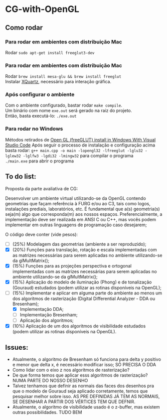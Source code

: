 # CG-with-OpenGL

## Como rodar
### Para rodar em ambientes com distribuição Mac
Rodar `sudo apt-get install freeglut3-dev`

### Para rodar em ambientes com distribuição Mac
Rodar `brew install mesa-glu && brew install freeglut`<br>
Instalar [XQuartz](https://www.xquartz.org/), necessário para interação gráfica.<br>

### Após configurar o ambiente
Com o ambiente configurado, bastar rodar `make compile`.<br>
Um binário com nome `exe.out` será gerado na raiz do projeto.<br>
Então, basta executá-lo: `./exe.out`<br>

### Para rodar no Windows
Métodos retirados de [Open GL (freeGLUT) install in Windows With Visual Studio Code](https://github.com/zamansheikh/OpenGLWithVsCodeWin-Linux)
Após seguir o processo de instalação e configuração acima basta rodar:
`g++ main.cpp -o main -lopengl32 -lfreeglut -lglu32 -lglew32 -lglfw3 -lgdi32 -lmingw32` para compilar o programa<br>
`./main.exe` para abrir o programa<br>

## To do list:
Proposta da parte avaliativa de CG:

Desenvolver um ambiente virtual utilizando-se da OpenGL contendo geometrias que façam referência à FURG e/ou ao C3, tais como logos, instalações prediais, laboratórios, etc. É fundamental que a(s) geometria(s) seja(m) algo que corresponda(m) aos nossos espaços. Preferencialmente, a implementação deve ser realizada em ANSI C ou C++, mas vocês podem implementar em outras linguagens de programação caso desejarem;

O código deve conter (vide pesos):
- [ ] (25%) Modelagem das geometrias (ambiente a ser reproduzido);
- [x] (20%) Funções para translação, rotação e escala implementadas com as matrizes necessárias para serem aplicadas no ambiente utilizando-se da glMultMatrix();
- [x] (15%) Funções para as projeções perspectiva e ortogonal implementadas com as matrizes necessárias para serem aplicadas no ambiente utilizando-se da glMultMatrix();
- [x] (15%) Aplicação do modelo de iluminação (Phong) e de tonalização (Gouraud) estudados (podem utilizar as rotinas disponíveis na OpenGL);
- [ ] (15%) Implementar e aplicar em alguma parte do ambiente ao menos um dos algoritmos de rasterização (Digital Differential Analyzer - DDA ou Bresenham);
    - [x] Implementação DDA;
    - [ ] Implementação Bresenham;
    - [ ] Aplicação dos algoritmos;
- [x] (10%) Aplicação de um dos algoritmos de visibilidade estudados (podem utilizar as rotinas disponíveis na OpenGL).

## Issues:
- Atualmente, o algoritmo de Bresenham só funciona para delta y positivo e menor que delta x, é necessário modificar isso; SÓ PRECISA O DDA
- Como lidar com o eixo z nos algoritmos de rasterização?
- De que forma temos que aplicar esss algoritmos de rasterização? NUMA PARTE DO NOSSO DESENHO
- Talvez tenhamos que definir as normais das faces dos desenhos pra que o modelo de Gouraud seja aplicado corretamente, temos que pesquisar melhor sobre isso. AS PRE DEFINIDAS JÁ TEM AS NORMAIS, SE DESENHAR A PARTIR DOS VÉRTICES TEM QUE DEFNIR. 
- Atualmente, o algoritmo de visibilidade usado é o z-buffer, mas existem outras possibilidades. TUDO BEM
